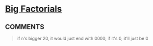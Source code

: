 # [Big Factorials](https://toph.co/p/big-factorials)

## __COMMENTS__

> if n's bigger 20, it would just end with 0000, if it's 0, it'll just be 0

